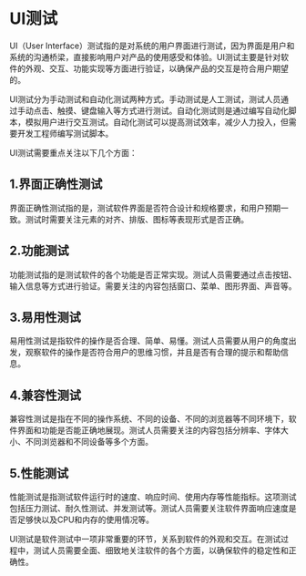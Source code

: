 # UI测试

UI（User Interface）测试指的是对系统的用户界面进行测试，因为界面是用户和系统的沟通桥梁，直接影响用户对产品的使用感受和体验。UI测试主要是针对软件的外观、交互、功能实现等方面进行验证，以确保产品的交互是符合用户期望的。

UI测试分为手动测试和自动化测试两种方式。手动测试是人工测试，测试人员通过手动点击、触摸、键盘输入等方式进行测试。自动化测试则是通过编写自动化脚本，模拟用户进行交互测试。自动化测试可以提高测试效率，减少人力投入，但需要开发工程师编写测试脚本。

UI测试需要重点关注以下几个方面：

## 1.界面正确性测试

界面正确性测试指的是，测试软件界面是否符合设计和规格要求，和用户预期一致。测试时需要关注元素的对齐、排版、图标等表现形式是否正确。

## 2.功能测试

功能测试指的是测试软件的各个功能是否正常实现。测试人员需要通过点击按钮、输入信息等方式进行验证。需要关注的内容包括窗口、菜单、图形界面、声音等。

## 3.易用性测试

易用性测试是指软件的操作是否合理、简单、易懂。测试人员需要从用户的角度出发，观察软件的操作是否符合用户的思维习惯，并且是否有合理的提示和帮助信息。

## 4.兼容性测试

兼容性测试是指在不同的操作系统、不同的设备、不同的浏览器等不同环境下，软件界面和功能是否能正确地展现。测试人员需要关注的内容包括分辨率、字体大小、不同浏览器和不同设备等多个方面。

## 5.性能测试

性能测试是指测试软件运行时的速度、响应时间、使用内存等性能指标。这项测试包括压力测试、耐久性测试、并发测试等。测试人员需要关注软件界面响应速度是否足够快以及CPU和内存的使用情况等。

UI测试是软件测试中一项非常重要的环节，关系到软件的外观和交互。在测试过程中，测试人员需要全面、细致地关注软件的各个方面，以确保软件的稳定性和正确性。